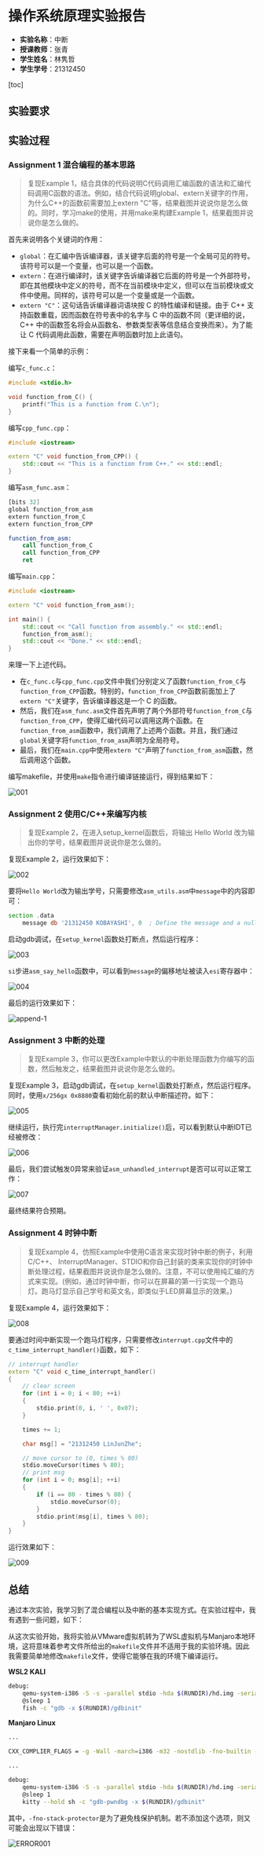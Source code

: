 # 操作系统原理实验报告

- **实验名称**：中断
- **授课教师**：张青
- **学生姓名**：林隽哲
- **学生学号**：21312450

[toc]

## 实验要求

## 实验过程

### Assignment 1 混合编程的基本思路

> 复现Example 1，结合具体的代码说明C代码调用汇编函数的语法和汇编代码调用C函数的语法。例如，结合代码说明global、extern关键字的作用，为什么C++的函数前需要加上extern "C"等，结果截图并说说你是怎么做的。同时，学习make的使用，并用make来构建Example 1，结果截图并说说你是怎么做的。

首先来说明各个关键词的作用：

- `global`：在汇编中告诉编译器，该关键字后面的符号是一个全局可见的符号。该符号可以是一个变量，也可以是一个函数。
- `extern`：在进行编译时，该关键字告诉编译器它后面的符号是一个外部符号，即在其他模块中定义的符号，而不在当前模块中定义，但可以在当前模块或文件中使用。同样的，该符号可以是一个变量或是一个函数。
- `extern "C"`：这句话告诉编译器词语块按 C 的特性编译和链接。由于 C++ 支持函数重载，因而函数在符号表中的名字与 C 中的函数不同（更详细的说，C++ 中的函数签名将会从函数名、参数类型表等信息结合变换而来）。为了能让 C 代码调用此函数，需要在声明函数时加上此语句。

接下来看一个简单的示例：

编写`c_func.c`：

```c
#include <stdio.h>

void function_from_C() {
    printf("This is a function from C.\n");
}
```

编写`cpp_func.cpp`：

```cpp
#include <iostream>

extern "C" void function_from_CPP() {
    std::cout << "This is a function from C++." << std::endl;
}
```

编写`asm_func.asm`： 

```asm
[bits 32]
global function_from_asm
extern function_from_C
extern function_from_CPP

function_from_asm:
    call function_from_C
    call function_from_CPP
    ret
```

编写`main.cpp`：

```cpp
#include <iostream>

extern "C" void function_from_asm();

int main() {
    std::cout << "Call function from assembly." << std::endl;
    function_from_asm();
    std::cout << "Done." << std::endl;
}
```

来理一下上述代码。
- 在`c_func.c`与`cpp_func.cpp`文件中我们分别定义了函数`function_from_C`与`function_from_CPP`函数。特别的，`function_from_CPP`函数前面加上了`extern "C"`关键字，告诉编译器这是一个 C 的函数。
- 然后，我们在`asm_func.asm`文件首先声明了两个外部符号`function_from_C`与`function_from_CPP`，使得汇编代码可以调用这两个函数。在`function_from_asm`函数中，我们调用了上述两个函数。并且，我们通过`global`关键字将`function_from_asm`声明为全局符号。
- 最后，我们在`main.cpp`中使用`extern "C"`声明了`function_from_asm`函数，然后调用这个函数。

编写makefile，并使用`make`指令进行编译链接运行，得到结果如下：

![001](./Assignment1/img/001.png)


### Assignment 2 使用C/C++来编写内核

> 复现Example 2，在进入setup_kernel函数后，将输出 Hello World 改为输出你的学号，结果截图并说说你是怎么做的。

复现Example 2，运行效果如下：

![002](./Assignment2/img/002.png)

要将`Hello World`改为输出学号，只需要修改`asm_utils.asm`中`message`中的内容即可：

```asm
section .data
    message db '21312450 KOBAYASHI', 0  ; Define the message and a null terminator
```

启动gdb调试，在`setup_kernel`函数处打断点，然后运行程序：

![003](./Assignment2/img/003.png)

`si`步进`asm_say_hello`函数中，可以看到`message`的偏移地址被读入`esi`寄存器中：

![004](./Assignment2/img/004.png)

最后的运行效果如下：

![append-1](./Assignment2/img/append-1.png)


### Assignment 3 中断的处理

> 复现Example 3，你可以更改Example中默认的中断处理函数为你编写的函数，然后触发之，结果截图并说说你是怎么做的。

复现Example 3，启动gdb调试，在`setup_kernel`函数处打断点，然后运行程序。同时，使用`x/256gx 0x8880`查看初始化前的默认中断描述符。如下：

![005](./Assignment3/img/005.png)

继续运行，执行完`interruptManager.initialize()`后，可以看到默认中断IDT已经被修改：

![006](./Assignment3/img/006.png)

最后，我们尝试触发0异常来验证`asm_unhandled_interrupt`是否可以可以正常工作：

![007](./Assignment3/img/007.png)

最终结果符合预期。

### Assignment 4 时钟中断

> 复现Example 4，仿照Example中使用C语言来实现时钟中断的例子，利用C/C++、 InterruptManager、STDIO和你自己封装的类来实现你的时钟中断处理过程，结果截图并说说你是怎么做的。注意，不可以使用纯汇编的方式来实现。(例如，通过时钟中断，你可以在屏幕的第一行实现一个跑马灯。跑马灯显示自己学号和英文名，即类似于LED屏幕显示的效果。)

复现Example 4，运行效果如下：

![008](./Assignment4/img/008.png)

要通过时间中断实现一个跑马灯程序，只需要修改`interrupt.cpp`文件中的`c_time_interrupt_handler()`函数，如下：

```cpp
// interrupt handler
extern "C" void c_time_interrupt_handler()
{
    // clear screen 
    for (int i = 0; i < 80; ++i)
    {
        stdio.print(0, i, ' ', 0x07);
    }

    times += 1;

    char msg[] = "21312450 LinJunZhe";

    // move cursor to (0, times % 80)
    stdio.moveCursor(times % 80);
    // print msg
    for (int i = 0; msg[i]; ++i)
    {
        if (i == 80 - times % 80) {
            stdio.moveCursor(0);
        }
        stdio.print(msg[i], times % 80);
    }
}
```

运行效果如下：

![009](./Assignment4/img/009.png)


## 总结

通过本次实验，我学习到了混合编程以及中断的基本实现方式。在实验过程中，我有遇到一些问题，如下：

从这次实验开始，我将实验从VMware虚拟机转为了WSL虚拟机与Manjaro本地环境，这将意味着参考文件所给出的`makefile`文件并不适用于我的实验环境。因此我需要简单地修改`makefile`文件，使得它能够在我的环境下编译运行。

**WSL2 KALI**

```sh
debug:
    qemu-system-i386 -S -s -parallel stdio -hda $(RUNDIR)/hd.img -serial null&
	@sleep 1
    fish -c "gdb -x $(RUNDIR)/gdbinit"
```

**Manjaro Linux**

```sh
...

CXX_COMPLIER_FLAGS = -g -Wall -march=i386 -m32 -nostdlib -fno-builtin -ffreestanding -fno-pic -fno-stack-protector

...

debug:
	qemu-system-i386 -S -s -parallel stdio -hda $(RUNDIR)/hd.img -serial null&
	@sleep 1
	kitty --hold sh -c "gdb-pwndbg -x $(RUNDIR)/gdbinit"
```

其中，`-fno-stack-protector`是为了避免栈保护机制。若不添加这个选项，则又可能会出现以下错误：

![ERROR001](./Assignment4/img/ERROR001.png)
